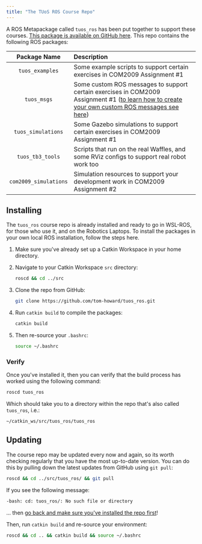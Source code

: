 ```yaml
---  
title: "The TUoS ROS Course Repo"
--- 
```


A ROS Metapackage called `tuos_ros` has been put together to support these courses. [This package is available on GitHub here](https://github.com/tom-howard/tuos_ros.git). This repo contains the following ROS packages:

| Package Name | Description |
| :---: | :--- |
| `tuos_examples` | Some example scripts to support certain exercises in COM2009 Assignment #1 |
| `tuos_msgs` | Some custom ROS messages to support certain exercises in COM2009 Assignment #1 ([to learn how to create your own custom ROS messages see here](./ros-msgs.md)) |
| `tuos_simulations` | Some Gazebo simulations to support certain exercises in COM2009 Assignment #1 |
| `tuos_tb3_tools` | Scripts that run on the real Waffles, and some RViz configs to support real robot work too | 
| `com2009_simulations` | Simulation resources to support your development work in COM2009 Assignment #2 |

## Installing

The `tuos_ros` course repo is already installed and ready to go in WSL-ROS, for those who use it, and on the Robotics Laptops. To install the packages in your own local ROS installation, follow the steps here.

1. Make sure you've already set up a Catkin Workspace in your home directory.
1. Navigate to your Catkin Workspace `src` directory:

    ```bash
    roscd && cd ../src
    ```

1. Clone the repo from GitHub:

    ```bash
    git clone https://github.com/tom-howard/tuos_ros.git
    ```

1. Run `catkin build` to compile the packages:

    ```bash
    catkin build
    ```

1. Then re-source your `.bashrc`:

    ```bash
    source ~/.bashrc
    ```

### Verify

Once you've installed it, then you can verify that the build process has worked using the following command:

```bash
roscd tuos_ros
```

Which should take you to a directory within the repo that's also called `tuos_ros`, i.e.:

```txt
~/catkin_ws/src/tuos_ros/tuos_ros
```

## Updating

The course repo may be updated every now and again, so its worth checking regularly that you have the most up-to-date version. You can do this by pulling down the latest updates from GitHub using `git pull`:

```bash
roscd && cd ../src/tuos_ros/ && git pull
```

If you see the following message:

```txt
-bash: cd: tuos_ros/: No such file or directory
```

... then [go back and make sure you've installed the repo first](#installing)!

Then, run `catkin build` and re-source your environment:

```bash
roscd && cd .. && catkin build && source ~/.bashrc
```